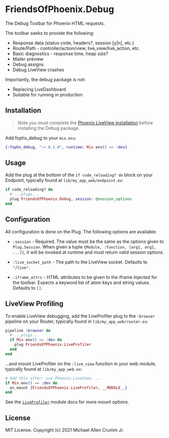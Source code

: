 # FriendsOfPhoenix.Debug

<!-- MDOC !-->
The Debug Toolbar for Phoenix HTML requests.

The toolbar seeks to provide the following:

* Response data (status code, headers?, session [y|n], etc.)
* Route/Path - controller/action/view, live_view/live_action, etc.
* Basic diagnostics - response time, heap size?
* Mailer preview
* Debug assigns
* Debug LiveView crashes

Importantly, the debug package is not:

* Replacing LiveDashboard
* Suitable for running in production

## Installation

> Note you must complete the [Phoenix LiveView installation](https://hexdocs.pm/phoenix_live_view/installation.html) before
> installing the Debug package.

Add fophx_debug to your `mix.exs`:

```elixir
{:fophx_debug, "~> 0.1.0", runtime: Mix.env() == :dev}
```

## Usage

Add the plug at the bottom of the `if code_reloading? do` block
on your Endpoint, typically found at `lib/my_app_web/endpoint.ex`:

```elixir
if code_reloading? do
  # ...plugs...
  plug FriendsOfPhoenix.Debug, session: @session_options
end
```

## Configuration

All configuration is done on the Plug. The following options are available:

* `:session` - Required. The value must be the same as the
  options given to `Plug.Session`. When given a tuple
  `{Module, :function, [arg1, arg2, ...]}`, it will be invoked
  at runtime and must return valid session options.

* `:live_socket_path` - The path to the LiveView socket.
  Defaults to `"/live"`.

* `:iframe_attrs` - HTML attributes to be given to the iframe
  injected for the toolbar. Expects a keyword list of atom keys and
  string values. Defaults to `[]`.

## LiveView Profiling

To enable LiveView debugging, add the LiveProfiler plug to the
`:browser` pipeline on your Router, typically found in
`lib/my_app_web/router.ex`:

```elixir
pipeline :browser do
  # ...plugs...
  if Mix.env() == :dev do
    plug FriendsOfPhoenix.LiveProfiler
  end
end
```

...and mount LiveProfiler on the `:live_view` function in your web module,
typically found at `lib/my_app_web.ex`:

```elixir
# Add this after: use Phoenix.LiveView, ...
if Mix.env() == :dev do
  on_mount {FriendsOfPhoenix.LiveProfiler, __MODULE__}
end
```

See the [`LiveProfiler`](`FriendsOfPhoenix.LiveProfiler`) module docs for more mount options.

<!-- MDOC !-->

## License

MIT License. Copyright (c) 2021 Michael Allen Crumm Jr.
